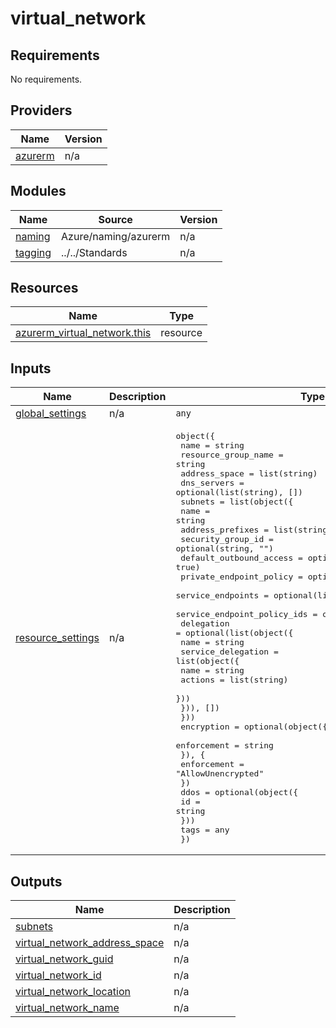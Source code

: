 # virtual_network

<!-- BEGINNING OF PRE-COMMIT-TERRAFORM DOCS HOOK -->
## Requirements

No requirements.

## Providers

| Name | Version |
|------|---------|
| <a name="provider_azurerm"></a> [azurerm](#provider\_azurerm) | n/a |

## Modules

| Name | Source | Version |
|------|--------|---------|
| <a name="module_naming"></a> [naming](#module\_naming) | Azure/naming/azurerm | n/a |
| <a name="module_tagging"></a> [tagging](#module\_tagging) | ../../Standards | n/a |

## Resources

| Name | Type |
|------|------|
| [azurerm_virtual_network.this](https://registry.terraform.io/providers/hashicorp/azurerm/latest/docs/resources/virtual_network) | resource |

## Inputs

| Name | Description | Type | Default | Required |
|------|-------------|------|---------|:--------:|
| <a name="input_global_settings"></a> [global\_settings](#input\_global\_settings) | n/a | `any` | n/a | yes |
| <a name="input_resource_settings"></a> [resource\_settings](#input\_resource\_settings) | n/a | <pre>object({<br/>    name                = string<br/>    resource_group_name = string<br/>    address_space       = list(string)<br/>    dns_servers         = optional(list(string), [])<br/>    subnets = list(object({<br/>      name                        = string<br/>      address_prefixes            = list(string)<br/>      security_group_id           = optional(string, "")<br/>      default_outbound_access     = optional(bool, true)<br/>      private_endpoint_policy     = optional(string, "Disabled")<br/>      service_endpoints           = optional(list(string), [])<br/>      service_endpoint_policy_ids = optional(list(string), [])<br/>      delegation = optional(list(object({<br/>        name = string<br/>        service_delegation = list(object({<br/>          name    = string<br/>          actions = list(string)<br/>        }))<br/>      })), [])<br/>    }))<br/>    encryption = optional(object({<br/>      enforcement = string<br/>      }), {<br/>      enforcement = "AllowUnencrypted"<br/>    })<br/>    ddos = optional(object({<br/>      id = string<br/>    }))<br/>    tags = any<br/>  })</pre> | n/a | yes |

## Outputs

| Name | Description |
|------|-------------|
| <a name="output_subnets"></a> [subnets](#output\_subnets) | n/a |
| <a name="output_virtual_network_address_space"></a> [virtual\_network\_address\_space](#output\_virtual\_network\_address\_space) | n/a |
| <a name="output_virtual_network_guid"></a> [virtual\_network\_guid](#output\_virtual\_network\_guid) | n/a |
| <a name="output_virtual_network_id"></a> [virtual\_network\_id](#output\_virtual\_network\_id) | n/a |
| <a name="output_virtual_network_location"></a> [virtual\_network\_location](#output\_virtual\_network\_location) | n/a |
| <a name="output_virtual_network_name"></a> [virtual\_network\_name](#output\_virtual\_network\_name) | n/a |
<!-- END OF PRE-COMMIT-TERRAFORM DOCS HOOK -->
